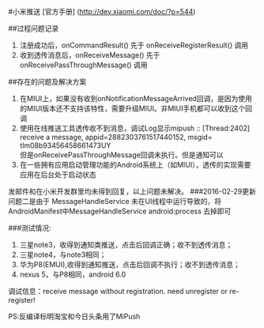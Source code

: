 #小米推送
[官方手册] (http://dev.xiaomi.com/doc/?p=544)


##过程问题记录
1. 注册成功后，onCommandResult() 先于 onReceiveRegisterResult() 调用
2. 收到透传消息后，onReceiveMessage() 先于 onReceivePassThroughMessage() 调用





##存在的问题及解决方案
1. 在MIUI上，如果没有收到onNotificationMessageArrived回调，是因为使用的MIUI版本还不支持该特性，需要升级MIUI。非MIUI手机都可以收到这个回调<br/>
2. 使用在线推送工具透传收不到消息，调试Log显示mipush :: [Thread:2402] receive a message, appid=2882303761517440152, msgid= tlm08b93456458661473UY<br/>
  但是onReceivePassThroughMessage回调未执行。但是通知可以
3. 在一些拥有应用启动管理功能的Android系统上（如MIUI），透传的实现需要应用在后台处于启动状态

发邮件和在小米开发群里均未得到回复，以上问题未解决。
###2016-02-29更新
问题二是由于 MessageHandleService 未在UI线程中运行导致的，将AndroidManifest中MessageHandleService android:process 去掉即可


###测试情况:<br/>
1. 三星note3，收得到通知类推送，点击后回调正确；收不到透传消息；
2. 三星note4，与note3相同；
3. 华为P8(EMUI),收得到通知推送，点击后回调不执行；收不到透传消息；
4. nexus 5，与P8相同，android 6.0

调试信息：receive message without registration. need unregister or re-register!

PS:反编译标明淘宝和今日头条用了MiPush
